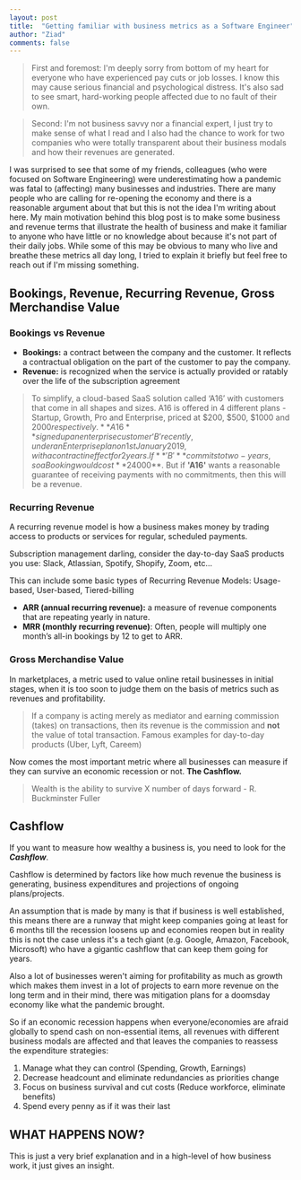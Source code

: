 ```yaml
---
layout: post
title:  "Getting familiar with business metrics as a Software Engineer"
author: "Ziad"
comments: false
---
```


> First and foremost: I'm deeply sorry from bottom of my heart for everyone who have experienced pay cuts or job losses. I know this may cause serious financial and psychological distress. It's also sad to see smart, hard-working people affected due to no fault of their own.

> Second: I'm not business savvy nor a financial expert, I just try to make sense of what I read and I also had the chance to work for two companies who were totally transparent about their business modals and how their revenues are generated.


I was surprised to see that some of my friends, colleagues (who were focused on Software Engineering) were underestimating how a pandemic was fatal to (affecting) many businesses and industries. There are many people who are calling for re-opening the economy and there is a reasonable argument about that but this is not the idea I'm writing about here. My main motivation behind this blog post is to make some business and revenue terms that illustrate the health of business and make it familiar to anyone who have little or no knowledge about because it's not part of their daily jobs. While some of this may be obvious to many who live and breathe these metrics all day long, I tried to explain it briefly but feel free to reach out if I'm missing something.

## Bookings, Revenue, Recurring Revenue, Gross Merchandise Value

### Bookings vs Revenue

- **Bookings:** a contract between the company and the customer. It reflects a contractual obligation on the part of the customer to pay the company.
- **Revenue:** is recognized when the service is actually provided or ratably over the life of the subscription agreement

>To simplify, a cloud-based SaaS solution called ‘A16’ with customers that come in all shapes and sizes. A16 is offered in 4 different plans - Startup, Growth, Pro and Enterprise, priced at $200, $500, $1000 and $2000 respectively.
>**A16** signed up an enterprise customer ‘B’ recently, under an Enterprise plan on 1st January 2019, with a contract in effect for 2 years. If **'B'** commits to two-years, so a Booking would cost **$24000**. But if **'A16'** wants a reasonable guarantee of receiving payments with no commitments, then this will be a revenue.

### Recurring Revenue

A recurring revenue model is how a business makes money by trading access to products or services for regular, scheduled payments.

Subscription management darling, consider the day-to-day SaaS products you use: Slack, Atlassian, Spotify, Shopify, Zoom, etc...

This can include some basic types of Recurring Revenue Models: Usage-based, User-based, Tiered-billing

- **ARR (annual recurring revenue):** a measure of revenue components that are repeating yearly in nature.
- **MRR (monthly recurring revenue)**: Often, people will multiply one month’s all-in bookings by 12 to get to ARR.

### Gross Merchandise Value

In marketplaces, a metric used to value online retail businesses in initial stages, when it is too soon to judge them on the basis of metrics such as revenues and profitability.

>If a company is acting merely as mediator and earning commission (takes) on transactions, then its revenue is the commission and **not** the value of total transaction. Famous examples for day-to-day products (Uber, Lyft, Careem)

Now comes the most important metric where all businesses can measure if they can survive an economic recession or not. **The Cashflow.**

> Wealth is the ability to survive X number of days forward - R. Buckminster Fuller

## Cashflow

If you want to measure how wealthy a business is, you need to look for the ***Cashflow***.

Cashflow is determined by factors like how much revenue the business is generating, business expenditures and projections of ongoing plans/projects.

An assumption that is made by many is that if business is well established, this means there are a runway that might keep companies going at least for 6 months till the recession loosens up and economies reopen but in reality this is not the case unless it's a tech giant (e.g. Google, Amazon, Facebook, Microsoft) who have a gigantic cashflow that can keep them going for years.

Also a lot of businesses weren't aiming for profitability as much as growth which makes them invest in a lot of projects to earn more revenue on the long term and in their mind, there was mitigation plans for a doomsday economy like what the pandemic brought.

So if an economic recession happens when everyone/economies are afraid globally to spend cash on non-essential items, all revenues with different business modals are affected and that leaves the companies to reassess the expenditure strategies:

1. Manage what they can control (Spending, Growth, Earnings)
2. Decrease headcount and eliminate redundancies as priorities change
3. Focus on business survival and cut costs (Reduce workforce, eliminate benefits)
4. Spend every penny as if it was their last

## WHAT HAPPENS NOW?

This is just a very brief explanation and in a high-level of how business work, it just gives an insight.
